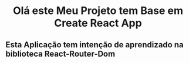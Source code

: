 <h1 align="Center">Olá este Meu Projeto tem Base em Create React App</h1>
<h2>Esta Aplicação tem intenção de aprendizado na biblioteca React-Router-Dom</h2>
